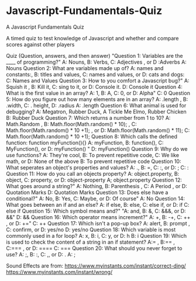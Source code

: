 # Javascript-Fundamentals-Quiz

A Javascript Fundamentals Quiz

A timed quiz to test knowledge of Javascript and whether and compare scores against other players

Quiz (Question, answers, and then answer)
"Question 1: Variables are the ____ of programming?"
A: Nouns, B: Verbs, C: Adjectives , or D :Adverbs 
A: Nouns
Question 2: What are variables made up of?
A: names and constants:, B: titles and values, C: names and values, or D: cats and dogs: 
C: Names and Values
Question 3: How to you comfort a Javascript bug?"
A: Squish it , B: Kill it, C: sing to it, or D: Console it.
D: Console it
Question 4: What is the first value in an array?
A: 1, B: A, C: 0, or D: Alpha"
C: 0
Question 5: How do you figure out how many elements are in an array?
A: .length , B: .width, C: . height, D: .radius
A: .length
Question 6: What animal is used for debugging?
A: Megatron, Rubber Duck, A Tickle Me Elmo, Rubber Chicken
B: Rubber Duck
Question 7: Which returns a number from 1 to 10?
A: Math.Random , B: Math.floor(Math.random() * 10); , C: Math.floor(Math.random() * 10 +1); , or D: Math.floor(Math.random() * 11);
C: Math.floor(Math.random() * 10 +1);
Question 8: Which calls the defined function: function myFunction(){}
A: myFunction, B: function(), C: MyFunction(), or D: myFunction() "
D: myFunction()
Question 9: Why do we use functions?
A: They're cool, B: To prevent repetitive code, C: We like math, or D: None of the above
B: To prevent repetitive code
Question 10: What seperates an object's properties and values?
A: ., B: =, C: :, or D: ;
C: :
Question 11: How do you call an objects property?
A: object.property, B: object, C: property, or D: object-property
A; object.property
Question 12: What goes around a string?"
A: Nothing, B: Parenthesis , C: A Period  , or D: Quotation Marks
D: Quotation Marks
Question 13: Does else have a conditional?"
A: No, B: Yes, C: Maybe, or D: Of course"
A: No
Question 14: What goes between an if and an else?
A: if else, B: else, C: else if, or D: if
C: else if
Question 15: Which symbol means and?"
"A: and, B: &, C: &&&, or D: &&"
D: &&
Question 16: Which operator means increment?"
A: +, B: -+, C: ++ , or D: +="
C: ++
Question 17: Which isn't a pop-up box?
A: alert, B: prompt , C: confirm, or D: yes/no
D: yes/no
Question 18: Which variable is most commonly used in a for loop?
A: x, B: i, C: y, or D: h
B: i
Question 19: Which is used to check the content of a string in an if statement?
A:= , B:== , C:=== , or D: ====
C: ===
Question 20: What should you never forget to use?
A: ;, B: :, C: ,, or D: .
A: ;


Sound Effects are from:
https://www.myinstants.com/instant/correct-ding/
https://www.myinstants.com/instant/wrong/
